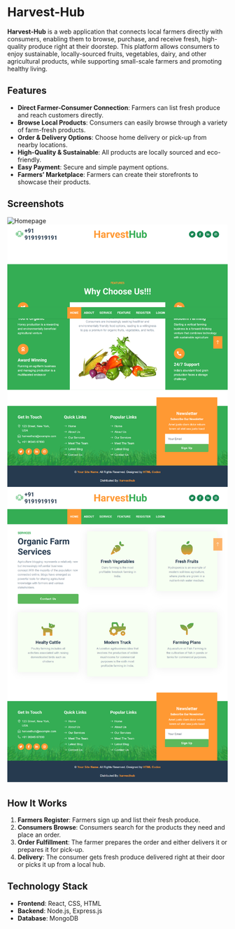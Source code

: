 # Harvest-Hub

**Harvest-Hub** is a web application that connects local farmers directly with consumers, enabling them to browse, purchase, and receive fresh, high-quality produce right at their doorstep. This platform allows consumers to enjoy sustainable, locally-sourced fruits, vegetables, dairy, and other agricultural products, while supporting small-scale farmers and promoting healthy living.

## Features

- **Direct Farmer-Consumer Connection**: Farmers can list fresh produce and reach customers directly.
- **Browse Local Products**: Consumers can easily browse through a variety of farm-fresh products.
- **Order & Delivery Options**: Choose home delivery or pick-up from nearby locations.
- **High-Quality & Sustainable**: All products are locally sourced and eco-friendly.
- **Easy Payment**: Secure and simple payment options.
- **Farmers’ Marketplace**: Farmers can create their storefronts to showcase their products.

## Screenshots

![Homepage](AgriBusiness_Dashboard/public/img/localhost_3001_.png)
![Homepage](AgriBusiness_Dashboard/public/img/localhost_3001_feature.png)
![Homepage](AgriBusiness_Dashboard/public/img/localhost_3001_service.png)



## How It Works

1. **Farmers Register**: Farmers sign up and list their fresh produce.
2. **Consumers Browse**: Consumers search for the products they need and place an order.
3. **Order Fulfillment**: The farmer prepares the order and either delivers it or prepares it for pick-up.
4. **Delivery**: The consumer gets fresh produce delivered right at their door or picks it up from a local hub.

## Technology Stack

- **Frontend**: React, CSS, HTML
- **Backend**: Node.js, Express.js
- **Database**: MongoDB

